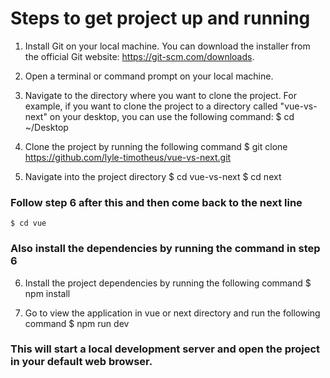 # Steps to get project up and running

1. Install Git on your local machine. You can download the installer from the official Git website: https://git-scm.com/downloads.

2. Open a terminal or command prompt on your local machine.

3. Navigate to the directory where you want to clone the project. For example, if you want to clone the project to a directory called "vue-vs-next" on your desktop, you can use the following command:
   $ cd ~/Desktop

4. Clone the project by running the following command
   $ git clone https://github.com/lyle-timotheus/vue-vs-next.git

5. Navigate into the project directory
   $ cd vue-vs-next
   $ cd next

### Follow step 6 after this and then come back to the next line

    $ cd vue

### Also install the dependencies by running the command in step 6

6. Install the project dependencies by running the following command
   $ npm install

7. Go to view the application in vue or next directory and run the following command
   $ npm run dev

### This will start a local development server and open the project in your default web browser.
